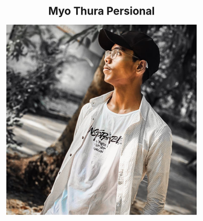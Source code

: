 <!DOCTYPE html>
<html>
	<head>
		<link rel="stylesheet" href="HOME_IMAGE.css" />
		<title>Myo Thura Persional</title>
	</head>
	<body>
		<div>
			<h1 style="text-align: center;">Myo Thura Persional</h1>
			<a href="Main.html">
				<img src="Main Image.jpg" class="homeimage"/>
			</a>
		</div>
	</body>
</html>
		
